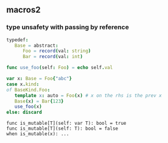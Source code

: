 ## macros2


### type unsafety with passing by reference


```nim
typedef:
   Base = abstract:
      Foo = record(val: string)
      Bar = record(val: int)

func use_foo(self: Foo) = echo self.val

var x: Base = Foo{"abc"}
case x.kind:
of BaseKind.Foo:
   template x: auto = Foo(x) # x on the rhs is the prev x
   Base(x) = Bar{123}
   use_foo(x)
else: discard
```

```
func is_mutable[T](self: var T): bool = true
func is_mutable[T](self: T): bool = false
when is_mutable(x): ...
```
